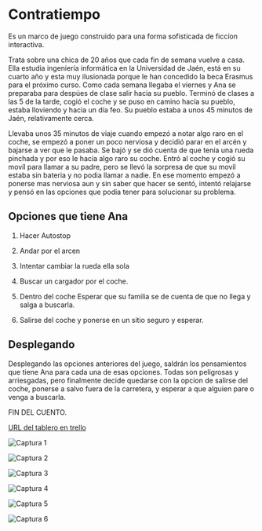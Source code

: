 # Contratiempo

Es un marco de juego construido para una forma sofisticada de ficcíon interactiva.

Trata sobre una chica de 20 años que cada fin de semana vuelve a casa. Ella estudia ingeniería informática en la Universidad de Jaén, está en su cuarto año y esta muy ilusionada porque le han concedido la beca Erasmus para el próximo curso. Como cada semana
llegaba el viernes y Ana se preparaba para despúes de clase salir hacia su pueblo.
Terminó de clases a las 5 de la tarde, cogió el coche y se puso en camino hacía su pueblo,
estaba lloviendo y hacia un día feo. Su pueblo estaba a unos 45 minutos de Jaén, relativamente cerca.

Llevaba unos 35 minutos de viaje cuando empezó a notar algo raro en el coche, se empezó a poner un poco nerviosa y decidió parar en el arcén y bajarse a ver que le pasaba.
Se bajó y se dió cuenta de que tenía una rueda pinchada y por eso le hacía algo raro su coche.
Entró al coche y cogió su movíl para llamar a su padre, pero se llevó la sorpresa de que su movil estaba sin bateria y no podia llamar a nadie. En ese momento empezó a ponerse mas nerviosa aun y sin saber que hacer se sentó, intentó relajarse y pensó en las opciones que podia tener para solucionar su problema.



## Opciones que tiene Ana

1. Hacer Autostop

2. Andar por el arcen

3. Intentar cambiar la rueda ella sola

4. Buscar un cargador por el coche.

5. Dentro del coche Esperar que su familia se de cuenta de que no llega y salga a buscarla.

6. Salirse del coche y ponerse en un sitio seguro y esperar.


## Desplegando


Desplegando las opciones anteriores del juego, saldrán los pensamientos que tiene Ana para cada una de esas opciones. Todas son peligrosas y arriesgadas, pero finalmente decide quedarse con la opcion de salirse del coche, ponerse a salvo fuera de la carretera, y esperar a que alguien pare o venga a buscarla.

FIN DEL CUENTO.

[URL del tablero en trello](https://trello.com/b/0BBZdA5z/comtratiempos)

![Captura 1](https://github.com/UJA-Desarrollo-Agil/dagil-2021-pr2-lgc00060/blob/master/games/media/img/captura1.png)

![Captura 2](https://github.com/UJA-Desarrollo-Agil/dagil-2021-pr2-lgc00060/blob/master/games/media/img/captura2.png)

![Captura 3](https://github.com/UJA-Desarrollo-Agil/dagil-2021-pr2-lgc00060/blob/master/games/media/img/captura3.png)

![Captura 4](https://github.com/UJA-Desarrollo-Agil/dagil-2021-pr2-lgc00060/blob/master/games/media/img/captura4.png)

![Captura 5](https://github.com/UJA-Desarrollo-Agil/dagil-2021-pr2-lgc00060/blob/master/games/media/img/captura5.png)

![Captura 6](https://github.com/UJA-Desarrollo-Agil/dagil-2021-pr2-lgc00060/blob/master/games/media/img/captura6.png)
